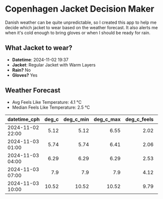 
# Copenhagen Jacket Decision Maker

Danish weather can be quite unpredictable, so I created this app to help me decide which jacket to wear based on the weather forecast. 
It also alerts me when it's cold enough to bring gloves or when I should be ready for rain.

## What Jacket to wear?

- **Datetime**: 2024-11-02 19:37
- **Jacket**: Regular Jacket with Warm Layers
- **Rain?** No
- **Gloves?** Yes

## Weather Forecast
- Avg Feels Like Temperature: 4.1 °C
- Median Feels Like Temperature: 2.5 °C

| datetime_cph     |   deg_c |   deg_c_min |   deg_c_max |   deg_c_feels | weather   | wind   | rain   |
|:-----------------|--------:|------------:|------------:|--------------:|:----------|:-------|:-------|
| 2024-11-02 22:00 |    5.12 |        5.12 |        6.55 |          2.02 | Clouds    | Low    | None   |
| 2024-11-03 01:00 |    5.74 |        5.74 |        6.41 |          2.06 | Clouds    | High   | None   |
| 2024-11-03 04:00 |    6.29 |        6.29 |        6.29 |          2.53 | Clouds    | High   | None   |
| 2024-11-03 07:00 |    7.9  |        7.9  |        7.9  |          4.12 | Clouds    | High   | None   |
| 2024-11-03 10:00 |   10.52 |       10.52 |       10.52 |          9.79 | Clouds    | High   | None   |
        